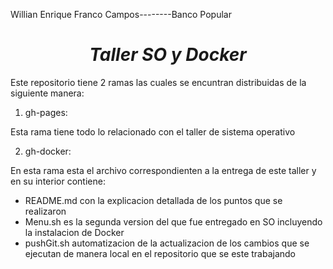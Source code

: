 Willian Enrique Franco Campos--------Banco Popular

***<h1 align="center">Taller SO y Docker</h1>***

Este repositorio tiene 2 ramas las cuales se encuntran distribuidas de la siguiente manera:

1. gh-pages:

Esta rama tiene todo lo relacionado con el taller de sistema operativo

2. gh-docker:

En esta rama esta el archivo correspondienten a la entrega de este taller y en su interior contiene:

  * README.md con la explicacion detallada de los puntos que se realizaron 
  * Menu.sh es la segunda version del que fue entregado en SO incluyendo la instalacion de Docker
  * pushGit.sh automatizacion de la actualizacion de los cambios que se ejecutan de manera local en el repositorio que se este trabajando 

